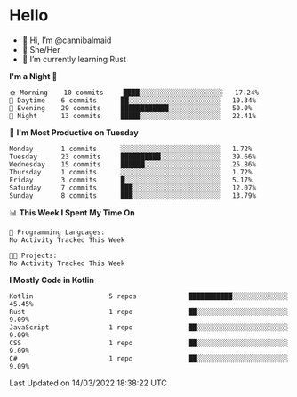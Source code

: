 # Hello
- 👋 Hi, I’m @cannibalmaid
- 👀 She/Her
- 🌱 I’m currently learning Rust

<!--START_SECTION:waka-->
**I'm a Night 🦉** 

```text
🌞 Morning    10 commits     ████░░░░░░░░░░░░░░░░░░░░░   17.24% 
🌆 Daytime    6 commits      ██░░░░░░░░░░░░░░░░░░░░░░░   10.34% 
🌃 Evening    29 commits     ████████████░░░░░░░░░░░░░   50.0% 
🌙 Night      13 commits     █████░░░░░░░░░░░░░░░░░░░░   22.41%

```
📅 **I'm Most Productive on Tuesday** 

```text
Monday       1 commits      ░░░░░░░░░░░░░░░░░░░░░░░░░   1.72% 
Tuesday      23 commits     ██████████░░░░░░░░░░░░░░░   39.66% 
Wednesday    15 commits     ██████░░░░░░░░░░░░░░░░░░░   25.86% 
Thursday     1 commits      ░░░░░░░░░░░░░░░░░░░░░░░░░   1.72% 
Friday       3 commits      █░░░░░░░░░░░░░░░░░░░░░░░░   5.17% 
Saturday     7 commits      ███░░░░░░░░░░░░░░░░░░░░░░   12.07% 
Sunday       8 commits      ███░░░░░░░░░░░░░░░░░░░░░░   13.79%

```


📊 **This Week I Spent My Time On** 

```text
💬 Programming Languages: 
No Activity Tracked This Week

🐱‍💻 Projects: 
No Activity Tracked This Week

```

**I Mostly Code in Kotlin** 

```text
Kotlin                   5 repos             ███████████░░░░░░░░░░░░░░   45.45% 
Rust                     1 repo              ██░░░░░░░░░░░░░░░░░░░░░░░   9.09% 
JavaScript               1 repo              ██░░░░░░░░░░░░░░░░░░░░░░░   9.09% 
CSS                      1 repo              ██░░░░░░░░░░░░░░░░░░░░░░░   9.09% 
C#                       1 repo              ██░░░░░░░░░░░░░░░░░░░░░░░   9.09%

```



 Last Updated on 14/03/2022 18:38:22 UTC
<!--END_SECTION:waka-->
